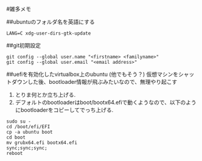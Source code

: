 #雑多メモ

##ubuntuのフォルダ名を英語にする

```
LANG=C xdg-user-dirs-gtk-update
```

##git初期設定

```
git config --global user.name "<firstname> <familyname>"
git config --global user.email "<email address>"
```

##uefiを有効化したvirtualbox上のubuntu (他でもそう？)
仮想マシンをシャットダウンした後、bootloader情報が飛ぶみたいなので、無理やり起こす

1. とりま何とか立ち上げる.
2. デフォルトのbootloaderはboot/bootx64.efiで動くようなので、以下のようにbootloaderをコピーしてでっち上げる.

```
sudo su -
cd /boot/efi/EFI
cp -a ubuntu boot
cd boot
mv grubx64.efi bootx64.efi
sync;sync;sync;
reboot
```
